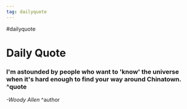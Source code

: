 ```yaml
---
tag: dailyquote
---
```


#dailyquote

# Daily Quote

### I'm astounded by people who want to 'know' the universe when it's hard enough to find your way around Chinatown. ^quote
*-Woody Allen* ^author

